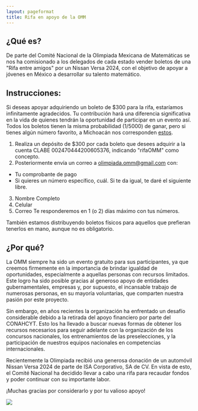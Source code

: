 ```yaml
---
layout: pageformat
title: Rifa en apoyo de la OMM
---
```


## ¿Qué es?

De parte del Comité Nacional de la Olimpiada Mexicana de Matemáticas se nos ha comisionado a los delegados de cada estado vender boletos de una "Rifa entre amigos" por un Nissan Versa 2024, con el objetivo de apoyar a jóvenes en México a desarrollar su talento matemático.

## Instrucciones: 

Si deseas apoyar adquiriendo un boleto de $300 para la rifa, estaríamos infinitamente agradecidos. Tu contribución hará una diferencia significativa en la vida de quienes tendrán la oportunidad de participar en un evento así.
Todos los boletos tienen la misma probabilidad (1/5000) de ganar, pero si tienes algún número favorito, a Michoacán nos corresponden <a href="https://tinyurl.com/rifa-amigos-omm-michoacan">estos</a>.

1. Realiza un depósito de $300 por cada boleto que desees adquirir a la cuenta CLABE 002470444200605376, indicando "rifaOMM" como concepto.
2. Posteriormente envía un correo a <a href="mailto:olimpiada.omm@gmail.com">olimpiada.omm@gmail.com</a> con:
 - Tu comprobante de pago
 - Si quieres un número específico, cuál. Si te da igual, te daré el siguiente libre.
3. Nombre Completo
4. Celular
5. Correo
Te responderemos en 1 (o 2) días máximo con tus números.

También estamos distribuyendo boletos físicos para aquellos que prefieran tenerlos en mano, aunque no es obligatorio.

## ¿Por qué?

La OMM siempre ha sido un evento gratuito para sus participantes, ya que creemos firmemente en la importancia de brindar igualdad de oportunidades, especialmente a aquellas personas con recursos limitados. Este logro ha sido posible gracias al generoso apoyo de entidades gubernamentales, empresas y, por supuesto, el incansable trabajo de numerosas personas, en su mayoría voluntarias, que comparten nuestra pasión por este proyecto.

Sin embargo, en años recientes la organización ha enfrentado un desafío considerable debido a la retirada del apoyo financiero por parte del CONAHCYT. Esto los ha llevado a buscar nuevas formas de obtener los recursos necesarios para seguir adelante con la organización de los concursos nacionales, los entrenamientos de las preselecciones, y la participación de nuestros equipos nacionales en competencias internacionales.

Recientemente la Olimpiada recibió una generosa donación de un automóvil Nissan Versa 2024 de parte de ISA Corporativo, SA de CV. En vista de esto, el Comité Nacional ha decidido llevar a cabo una rifa para recaudar fondos y poder continuar con su importante labor.

¡Muchas gracias por considerarlo y por tu valioso apoyo!

<img src="https://www.ommenlinea.org/wp-content/uploads/2024/03/Rifa-%C3%B7-amistades-600x800.png">
